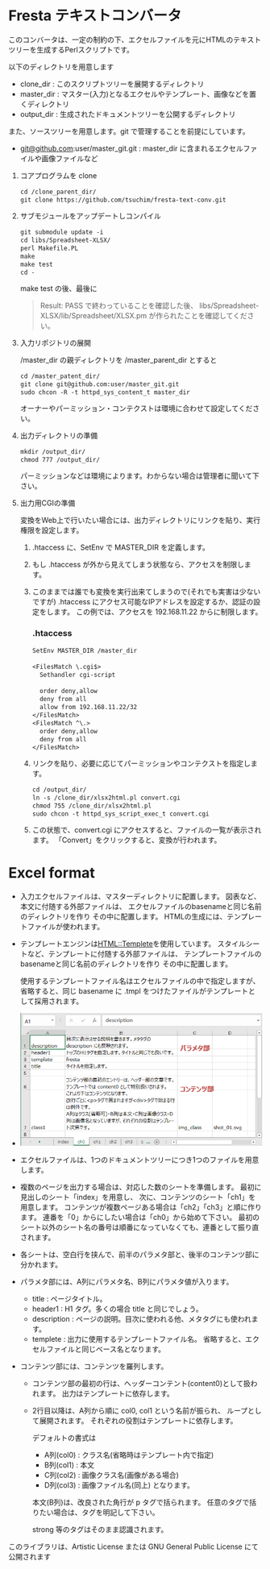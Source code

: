 # Fresta テキストコンバータ
このコンバータは、一定の制約の下、エクセルファイルを元にHTMLのテキストツリーを生成するPerlスクリプトです。

以下のディレクトリを用意します
- clone_dir : このスクリプトツリーを展開するディレクトリ
- master_dir : マスター(入力)となるエクセルやテンプレート、画像などを置くディレクトリ
- output_dir : 生成されたドキュメントツリーを公開するディレクトリ


また、ソースツリーを用意します。git で管理することを前提にしています。
- git@github.com:user/master_git.git : master_dir に含まれるエクセルファイルや画像ファイルなど

1. コアプログラムを clone
   ~~~
   cd /clone_parent_dir/
   git clone https://github.com/tsuchim/fresta-text-conv.git
   ~~~

1. サブモジュールをアップデートしコンパイル
   ~~~
   git submodule update -i
   cd libs/Spreadsheet-XLSX/
   perl Makefile.PL
   make
   make test
   cd -
   ~~~
   make test の後、最後に
   > Result: PASS
   で終わっていることを確認した後、
   > libs/Spreadsheet-XLSX/lib/Spreadsheet/XLSX.pm
   が作られたことを確認してください。


1. 入力リポジトリの展開

   /master_dir の親ディレクトリを /master_parent_dir とすると
   ~~~
   cd /master_patent_dir/
   git clone git@github.com:user/master_git.git
   sudo chcon -R -t httpd_sys_content_t master_dir
   ~~~
   オーナーやパーミッション・コンテクストは環境に合わせて設定してください。

1. 出力ディレクトリの準備
   ~~~
   mkdir /output_dir/
   chmod 777 /output_dir/
   ~~~
   パーミッションなどは環境によります。わからない場合は管理者に聞いて下さい。
   
1. 出力用CGIの準備

   変換をWeb上で行いたい場合には、出力ディレクトリにリンクを貼り、実行権限を設定します。
   1. .htaccess に、SetEnv で MASTER_DIR を定義します。
   1. もし .htaccess が外から見えてしまう状態なら、アクセスを制限します。
   1. このままでは誰でも変換を実行出来てしまうので(それでも実害は少ないですが)
      .htaccess にアクセス可能なIPアドレスを設定するか、認証の設定をします。
      この例では、アクセスを 192.168.11.22 からに制限します。
      
      ### .htaccess
      ~~~
      SetEnv MASTER_DIR /master_dir
      
      <FilesMatch \.cgi$>
        Sethandler cgi-script
      
        order deny,allow
        deny from all
        allow from 192.168.11.22/32
      </FilesMatch>
      <FilesMatch ^\.>
        order deny,allow
        deny from all
      </FilesMatch>
      ~~~

   1. リンクを貼り、必要に応じてパーミッションやコンテクストを指定します。
      ~~~
      cd /output_dir/
      ln -s /clone_dir/xlsx2html.pl convert.cgi
      chmod 755 /clone_dir/xlsx2html.pl
      sudo chcon -t httpd_sys_script_exec_t convert.cgi
      ~~~

   1. この状態で、convert.cgi にアクセスすると、ファイルの一覧が表示されます。
      「Convert」をクリックすると、変換が行われます。

# Excel format
- 入力エクセルファイルは、マスターディレクトリに配置します。
  図表など、本文に付随する外部ファイルは、
  エクセルファイルのbasenameと同じ名前のディレクトリを作り
  その中に配置します。
  HTMLの生成には、テンプレートファイルが使われます。

- テンプレートエンジンは[HTML::Templete](https://metacpan.org/pod/HTML::Template)を使用しています。
  スタイルシートなど、テンプレートに付随する外部ファイルは、
  テンプレートファイルのbasenameと同じ名前のディレクトリを作り
  その中に配置します。

  使用するテンプレートファイル名はエクセルファイルの中で指定しますが、
  省略すると、同じ basename に .tmpl をつけたファイルがテンプレートとして採用されます。

- <a href="doc/excel_sc_1.png"><img src="doc/excel_sc_1.png" alt="エクセルファイル見本"></a>
- エクセルファイルは、1つのドキュメントツリーにつき1つのファイルを用意します。

- 複数のページを出力する場合は、対応した数のシートを準備します。
  最初に見出しのシート「index」を用意し、
  次に、コンテンツのシート「ch1」を用意します。
  コンテンツが複数ページある場合は「ch2」「ch3」と順に作ります。
  連番を「0」からにしたい場合は「ch0」から始めて下さい。
  最初のシート以外のシート名の番号は順番になっていなくても、連番として振り直されます。

- 各シートは、空白行を挟んで、前半のパラメタ部と、後半のコンテンツ部に分かれます。

- パラメタ部には、A列にパラメタ名、B列にパラメタ値が入ります。
  - title : ページタイトル。
  - header1 : H1 タグ。多くの場合 title と同じでしょう。
  - description : ページの説明。目次に使われる他、メタタグにも使われます。
  - templete : 出力に使用するテンプレートファイル名。
    省略すると、エクセルファイルと同じベース名となります。

- コンテンツ部には、コンテンツを羅列します。
  - コンテンツ部の最初の行は、ヘッダーコンテント(content0)として扱われます。
    出力はテンプレートに依存します。
    
  - 2行目以降は、A列から順に col0, col1 という名前が振られ、
    ループとして展開されます。
    それぞれの役割はテンプレートに依存します。

    デフォルトの書式は
      - A列(col0) : クラス名(省略時はテンプレート内で指定)
      - B列(col1) : 本文
      - C列(col2) : 画像クラス名(画像がある場合)
      - D列(col3) : 画像ファイル名(同上)
    となります。

    本文(B列)は、改良された角行が p タグで括られます。
    任意のタグで括りたい場合は、タグを明記して下さい。

    strong 等のタグはそのまま認識されます。

このライブラリは、Artistic License または GNU General Public License にて公開されます

